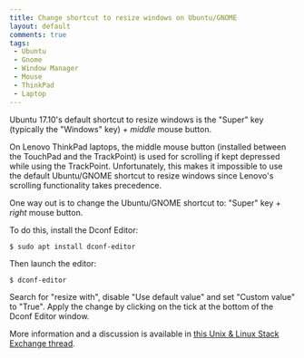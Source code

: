 ```yaml
---
title: Change shortcut to resize windows on Ubuntu/GNOME
layout: default
comments: true
tags:
 - Ubuntu
 - Gnome
 - Window Manager
 - Mouse
 - ThinkPad
 - Laptop
---
```


Ubuntu 17.10's default shortcut to resize windows is the "Super" key (typically the "Windows" key) + *middle* mouse button.

On Lenovo ThinkPad laptops, the middle mouse button (installed between the TouchPad and the TrackPoint) is used for scrolling if kept depressed while using the TrackPoint. Unfortunately, this makes it impossible to use the default Ubuntu/GNOME shortcut to resize windows since Lenovo's scrolling functionality takes precedence.

One way out is to change the Ubuntu/GNOME shortcut to: "Super" key + *right* mouse button.

To do this, install the Dconf Editor:
```shell
$ sudo apt install dconf-editor
```

Then launch the editor:
```shell
$ dconf-editor
```

Search for "resize with", disable "Use default value" and set "Custom value" to "True". Apply the change by clicking on the tick at the bottom of the Dconf Editor window.

More information and a discussion is available in [this Unix &amp; Linux Stack Exchange thread](https://unix.stackexchange.com/questions/28514/how-to-get-altright-mouse-to-resize-windows-again).
